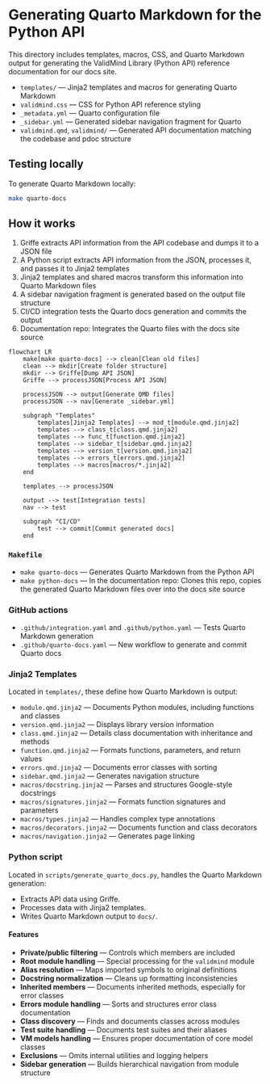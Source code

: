 # Generating Quarto Markdown for the Python API

This directory includes templates, macros, CSS, and Quarto Markdown output for generating the ValidMind Library (Python API) reference documentation for our docs site.

- `templates/` — Jinja2 templates and macros for generating Quarto Markdown
- `validmind.css` — CSS for Python API reference styling
- `_metadata.yml` — Quarto configuration file
- `_sidebar.yml` — Generated sidebar navigation fragment for Quarto
- `validmind.qmd`, `validmind/` — Generated API documentation matching the codebase and pdoc structure

## Testing locally

To generate Quarto Markdown locally:

```sh
make quarto-docs
```

## How it works

1. Griffe extracts API information from the API codebase and dumps it to a JSON file 
2. A Python script extracts API information from the JSON, processes it, and passes it to Jinja2 templates
3. Jinja2 templates and shared macros transform this information into Quarto Markdown files
4. A sidebar navigation fragment is generated based on the output file structure
5. CI/CD integration tests the Quarto docs generation and commits the output
6. Documentation repo: Integrates the Quarto files with the docs site source

```mermaid
flowchart LR
    make[make quarto-docs] --> clean[Clean old files]
    clean --> mkdir[Create folder structure]
    mkdir --> Griffe[Dump API JSON]
    Griffe --> processJSON[Process API JSON]
    
    processJSON --> output[Generate QMD files]
    processJSON --> nav[Generate _sidebar.yml]
    
    subgraph "Templates"
        templates[Jinja2 Templates] --> mod_t[module.qmd.jinja2]
        templates --> class_t[class.qmd.jinja2]
        templates --> func_t[function.qmd.jinja2]
        templates --> sidebar_t[sidebar.qmd.jinja2]
        templates --> version_t[version.qmd.jinja2]
        templates --> errors_t[errors.qmd.jinja2]
        templates --> macros[macros/*.jinja2]
    end
    
    templates --> processJSON
    
    output --> test[Integration tests]
    nav --> test
    
    subgraph "CI/CD"
        test --> commit[Commit generated docs]
    end
```

### `Makefile`

- `make quarto-docs` — Generates Quarto Markdown from the Python API
- `make python-docs` — In the documentation repo: Clones this repo, copies the generated Quarto Markdown files over into the docs site source

### GitHub actions

- `.github/integration.yaml` and `.github/python.yaml` — Tests Quarto Markdown generation
- `.github/quarto-docs.yaml` — New workflow to generate and commit Quarto docs

### Jinja2 Templates

Located in `templates/`, these define how Quarto Markdown is output:

- `module.qmd.jinja2` — Documents Python modules, including functions and classes
- `version.qmd.jinja2` — Displays library version information
- `class.qmd.jinja2` — Details class documentation with inheritance and methods
- `function.qmd.jinja2` — Formats functions, parameters, and return values
- `errors.qmd.jinja2` — Documents error classes with sorting
- `sidebar.qmd.jinja2` — Generates navigation structure
- `macros/docstring.jinja2` — Parses and structures Google-style docstrings
- `macros/signatures.jinja2` — Formats function signatures and parameters
- `macros/types.jinja2` — Handles complex type annotations
- `macros/decorators.jinja2` — Documents function and class decorators
- `macros/navigation.jinja2` — Generates page linking

### Python script

Located in `scripts/generate_quarto_docs.py`, handles the Quarto Markdown generation:

- Extracts API data using Griffe.
- Processes data with Jinja2 templates.
- Writes Quarto Markdown output to `docs/`.

#### Features

- **Private/public filtering** — Controls which members are included
- **Root module handling** — Special processing for the `validmind` module
- **Alias resolution** — Maps imported symbols to original definitions
- **Docstring normalization** — Cleans up formatting inconsistencies
- **Inherited members** — Documents inherited methods, especially for error classes
- **Errors module handling** — Sorts and structures error class documentation
- **Class discovery** — Finds and documents classes across modules
- **Test suite handling** — Documents test suites and their aliases
- **VM models handling** — Ensures proper documentation of core model classes
- **Exclusions** — Omits internal utilities and logging helpers
- **Sidebar generation** — Builds hierarchical navigation from module structure
